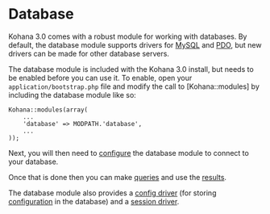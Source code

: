 # Database 

Kohana 3.0 comes with a robust module for working with databases. By default, the database module supports drivers for [MySQL](http://php.net/mysql) and [PDO](http://php.net/pdo), but new drivers can be made for other database servers.

The database module is included with the Kohana 3.0 install, but needs to be enabled before you can use it. To enable, open your `application/bootstrap.php` file and modify the call to [Kohana::modules] by including the database module like so:

    Kohana::modules(array(
        ...
        'database' => MODPATH.'database',
        ...
    ));

Next, you will then need to [configure](config) the database module to connect to your database.

Once that is done then you can make [queries](query) and use the [results](results).

The database module also provides a [config driver](../api/Kohana_Config_Database) (for storing [configuration](../kohana/files/config) in the database) and a [session driver](Session_Database).
